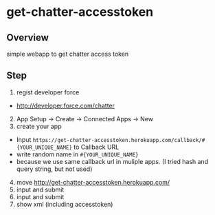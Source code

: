 # get-chatter-accesstoken
## Overview
simple webapp to get chatter access token

## Step
1. regist developer force
 * http://developer.force.com/chatter
2. App Setup -> Create -> Connected Apps -> New
3. create your app
 * Input `https://get-chatter-accesstoken.herokuapp.com/callback/#{YOUR_UNIQUE_NAME}` to Callback URL
 * write random name in `#{YOUR_UNIQUE_NAME}`
 * because we use same callback url in muliple apps. (I tried hash and query string, but not used)
4. move http://get-chatter-accesstoken.herokuapp.com/
5. input and submit
6. input and submit
7. show xml (including accesstoken)
